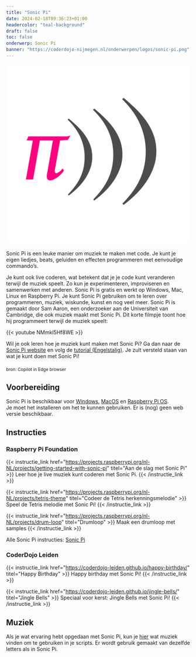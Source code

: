 ```yaml
---
title: "Sonic Pi"
date: 2024-02-18T09:36:23+01:00
headercolor: "teal-background"
draft: false
toc: false
onderwerp: Sonic Pi
banner: "https://coderdojo-nijmegen.nl/onderwerpen/logos/sonic-pi.png"
---
```


![Sonic Pi](/onderwerpen/logos/sonic-pi.png)

Sonic Pi is een leuke manier om muziek te maken met code. Je kunt je eigen liedjes, beats, geluiden en effecten 
programmeren met eenvoudige commando’s. 

<!--more-->
Je kunt ook live coderen, wat betekent dat je je code kunt veranderen terwijl de muziek speelt. Zo kun je experimenteren,
improviseren en samenwerken met anderen. Sonic Pi is gratis en werkt op Windows, Mac, Linux en Raspberry Pi. Je kunt
Sonic Pi gebruiken om te leren over programmeren, muziek, wiskunde, kunst en nog veel meer. Sonic Pi is gemaakt door
Sam Aaron, een onderzoeker aan de Universiteit van Cambridge, die ook muziek maakt met Sonic Pi. Dit korte filmpje
toont hoe hij programmeert terwijl de muziek speelt:

{{< youtube NMmkI5Hf8WE >}}

Wil je ook leren hoe je muziek kunt maken met Sonic Pi? Ga dan naar de [Sonic Pi
website](https://sonic-pi.net/) en volg de [tutorial (Engelstalig)](https://sonic-pi.net/tutorial.html).
Je zult versteld staan van wat je kunt doen met Sonic Pi!

<sub>bron: Copilot in Edge browser</sub>

## Voorbereiding

Sonic Pi is beschikbaar voor [Windows](https://sonic-pi.net/#windows), [MacOS](https://sonic-pi.net/#mac) en 
[Raspberry Pi OS](https://sonic-pi.net/#rp).  
Je moet het installeren om het te kunnen gebruiken. Er is (nog) geen web versie beschikbaar.

## Instructies

### Raspberry Pi Foundation

{{< instructie_link href="https://projects.raspberrypi.org/nl-NL/projects/getting-started-with-sonic-pi" titel="Aan de slag met Sonic Pi" >}}
Leer hoe je live muziek kunt coderen met Sonic Pi.
{{< /instructie_link >}}

{{< instructie_link href="https://projects.raspberrypi.org/nl-NL/projects/tetris-theme" titel="Codeer de Tetris herkenningsmelodie" >}}
Speel de Tetris melodie met Sonic Pi!
{{< /instructie_link >}}

{{< instructie_link href="https://projects.raspberrypi.org/nl-NL/projects/drum-loop" titel="Drumloop" >}}
Maak een drumloop met samples
{{< /instructie_link >}}

Alle Sonic Pi instructies: [Sonic Pi](https://projects.raspberrypi.org/nl-NL/projects?software[]=sonic-pi)

### CoderDojo Leiden

{{< instructie_link href="https://coderdojo-leiden.github.io/happy-birthday/" titel="Happy Birthday" >}}
Happy birthday met Sonic Pi!
{{< /instructie_link >}}

{{< instructie_link href="https://coderdojo-leiden.github.io/jingle-bells/" titel="Jingle Bells" >}}
Speciaal voor kerst: Jingle Bells met Sonic Pi!
{{< /instructie_link >}}

## Muziek

Als je wat ervaring hebt opgedaan met Sonic Pi, kun je [hier](https://www.pimba.nl/liedjes/toetsen?level=1) wat muziek
vinden om te gebruiken in je scripts. Er wordt gebruik gemaakt van dezelfde letters als in Sonic Pi.
